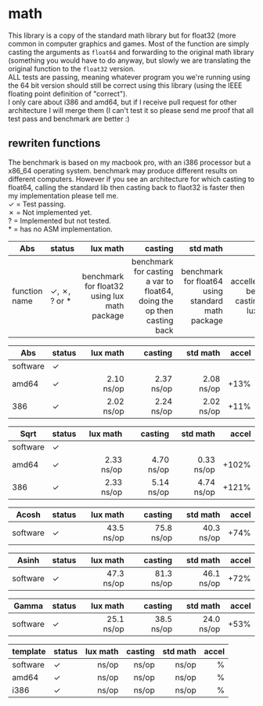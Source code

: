 # math
This library is a copy of the standard math library but for float32 (more common in computer graphics and games. Most of the function are simply casting the arguments as `float64` and forwarding to the original math library (something you would have to do anyway, but slowly we are translating the original function to the `float32` version.  
ALL tests are passing, meaning whatever program you we're running using the 64 bit version should still be correct using this library (using the IEEE floating point definition of "correct").  
I only care about i386 and amd64, but if I receive pull request for other architecture I will merge them (I can't test it so please send me proof that all test pass and benchmark are better :)

## rewriten functions
The benchmark is based on my macbook pro, with an i386 processor but a x86_64 operating system. benchmark may produce different results on different computers. However if you see an architecture for which casting to float64, calling the standard lib then casting back to flaot32 is faster then my implementation please tell me.  
✓ = Test passing.  
✗ = Not implemented yet.  
? = Implemented but not tested.  
\* = has no ASM implementation.


|Abs|status|lux math|casting|std math|accel|  
|---|---|---:|---:|---:|---:|  
|function name|✓, ✗, ? or \* |benchmark for float32 using lux math package|benchmark for casting a var to float64, doing the op then casting back|benchmark for float64 using standard math package|accelleration between casting and lux math|

|Abs|status|lux math|casting|std math|accel|  
|---|---|---:|---:|---:|---:|
|software|✓|||||
|amd64|✓|2.10 ns/op|2.37 ns/op|2.08 ns/op|+13%|
|386|✓|2.02 ns/op|2.24 ns/op|2.02 ns/op|+11%|

|Sqrt|status|lux math|casting|std math|accel|
|---|---|---:|---:|---:|---:|
|software|✓|||||
|amd64|✓|2.33 ns/op|4.70 ns/op|0.33 ns/op|+102%|
|386|✓|2.33 ns/op|5.14 ns/op|4.74 ns/op|+121%|

|Acosh|status|lux math|casting|std math|accel|  
|---|---|---:|---:|---:|---:|  
|software|✓|43.5 ns/op|75.8 ns/op|40.3 ns/op|+74%|

|Asinh|status|lux math|casting|std math|accel|  
|---|---|---:|---:|---:|---:|  
|software|✓|47.3 ns/op|81.3 ns/op|46.1 ns/op|+72%|

|Gamma|status|lux math|casting|std math|accel|  
|---|---|---:|---:|---:|---:|  
|software|✓|25.1 ns/op|38.5 ns/op|24.0 ns/op|+53%|


|template|status|lux math|casting|std math|accel|  
|---|---|---:|---:|---:|---:|  
|software|✓| ns/op| ns/op| ns/op|%|
|amd64|✓| ns/op| ns/op| ns/op|%|
|i386|✓| ns/op| ns/op| ns/op|%|


